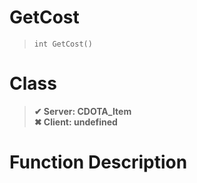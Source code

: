 # GetCost
> `int GetCost()`
# Class
> __✔ Server: CDOTA_Item__  
> __✖ Client: undefined__  
# Function Description

